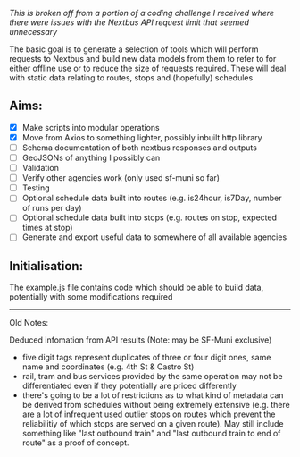 _This is broken off from a portion of a coding challenge I received where there were issues with the Nextbus API request limit that seemed unnecessary_

The basic goal is to generate a selection of tools which will perform requests to Nextbus and build new data models from them to refer to for either offline use or to reduce the size of requests required.
These will deal with static data relating to routes, stops and (hopefully) schedules

Aims:
---

- [x] Make scripts into modular operations
- [x] Move from Axios to something lighter, possibly inbuilt http library
- [ ] Schema documentation of both nextbus responses and outputs
- [ ] GeoJSONs of anything I possibly can
- [ ] Validation
- [ ] Verify other agencies work (only used sf-muni so far)
- [ ] Testing
- [ ] Optional schedule data built into routes (e.g. is24hour, is7Day, number of runs per day)
- [ ] Optional schedule data built into stops (e.g. routes on stop, expected times at stop)
- [ ] Generate and export useful data to somewhere of all available agencies

Initialisation:
---
The example.js file contains code which should be able to build data, potentially with some modifications required

-----
Old Notes:

Deduced infomation from API results (Note: may be SF-Muni exclusive)

- five digit tags represent duplicates of three or four digit ones, same name and coordinates (e.g. 4th St & Castro St)
- rail, tram and bus services provided by the same operation may not be differentiated even if they potentially are priced differently
- there's going to be a lot of restrictions as to what kind of metadata can be derived from schedules without being extremely extensive (e.g. there are a lot of infrequent used outlier stops on routes which prevent the reliabilitiy of which stops are served on a given route). May still include something like "last outbound train" and "last outbound train to end of route" as a proof of concept.
